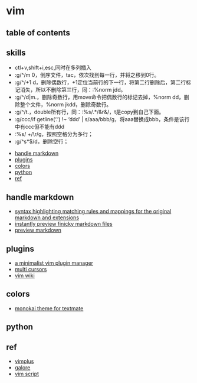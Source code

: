# vim 

## table of contents
## skills

- ctl+v,shift+i,esc,同时在多列插入
- :g/^/m 0，倒序文件，tac，依次找到每一行，并将之移到0行。
- :g/^/+1 d，删除偶数行，+1定位当前行的下一行，将第二行删除后，第二行标记消失，所以不删除第三行，同：:%norm jdd。
- :g/^/d|m.，删除奇数行，用move命令把偶数行的标记去掉，%norm dd，删除整个文件，%norm jkdd，删除奇数行。
- :g/^/t.，double所有行，同：:%s/.*/&r&/，t是copy到自己下面。
- :g/ccc/if getline(‘.’) !~ ‘ddd’ | s/aaa/bbb/g，将aaa替换成bbb，条件是该行中有ccc但不能有ddd
- :%s/ +/\r/g，按照空格分为多行；
- :g/^s*$/d，删除空行；


<!-- vim-markdown-toc GFM -->

* [handle markdown](#handle-markdown)
* [plugins](#plugins)
* [colors](#colors)
* [python](#python)
* [ref](#ref)

<!-- vim-markdown-toc -->
## handle markdown

- [syntax highlighting,matching rules and mappings for the original markdown and extensions](https://github.com/plasticboy/vim-markdown)
- [instantly preview finicky markdown files](https://github.com/suan/vim-instant-markdown)
- [preview markdown](https://github.com/iamcco/markdown-preview.nvim)

## plugins

- [a minimalist vim plugin manager](https://github.com/junegunn/vim-plug)
- [multi cursors](https://github.com/terryma/vim-multiple-cursors)
- [vim wiki](https://www.vim.org/scripts/script.php?script_id=2226)

## colors 

- [monokai theme for textmate](https://github.com/tomasr/molokai.git)

## python


## ref

- [vimplus](https://github.com/chxuan/vimplus)
- [galore](https://github.com/wsdjeg/vim-galore-zh_cn)
- [vim script](https://github.com/lymslive/vimllearn/blob/master/content.md)
